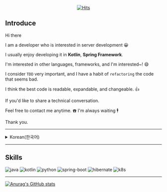 <div align=center>	
  
  [![Hits](https://hits.seeyoufarm.com/api/count/incr/badge.svg?url=https%3A%2F%2Fgithub.com%2Fhuisam%2Fhuisam&count_bg=%2379C83D&title_bg=%23555555&icon=&icon_color=%23E7E7E7&title=hits&edge_flat=false)](https://hits.seeyoufarm.com)
  
</div>

## Introduce 

Hi there  
  
I am a developer who is interested in server development :grinning:  

I usually enjoy developing it in **Kotlin**, **Spring Framework**.

I'm interested in other languages, frameworks, and I'm interested~! :smile:

I consider `TDD` very important, and I have a habit of `refactoring` the code that seems bad.

I think the best code is readable, expandable, and changeable. :+1:

If you'd like to share a technical conversation.

Feel free to contact me anytime. :phone: I'm always waiting :business_suit_levitating:

Thank you.

---

<details>
  <summary>Korean(한국어)</summary>

  안녕하세요. 

  **서버 개발**에 관심이 많은 개발자입니다 :grinning:  

  주로 **Kotlin**, **Spring Framework** 에 개발하는 것을 즐겨하지만. 

  다른 언어, 프레임워크도 많이 관심 있고, 흥미 있어합니다~! :smile:

  `TDD`를 굉장히 중요하게 생각하며, 기존에 나빠보이는 코드를 `리팩토링` 하는 것을 습관하고 있습니다. 

  읽기 좋고, 확장, 변경에 좋은 코드가 가장 좋다고 생각합니다ㅎㅎ :+1:

  기술적인 이야기를 같이 하고 싶으시면. 

  언제든 편하게 연락주세요. :phone: 언제나 저는 기다리고 있습니다:business_suit_levitating:

  감사합니다.  

</details>


---

## Skills

![java](https://img.shields.io/badge/Java-ED8B00?style=for-the-badge&logo=openjdk&logoColor=white)
![kotlin](https://img.shields.io/badge/kotlin-%237F52FF.svg?style=for-the-badge&logo=kotlin&logoColor=white)
![python](https://img.shields.io/badge/Python-FFD43B?style=for-the-badge&logo=python&logoColor=blue)
![spring-boot](https://img.shields.io/badge/Spring-6DB33F?style=for-the-badge&logo=spring&logoColor=white)
![hibernate](https://img.shields.io/badge/Hibernate-59666C?style=for-the-badge&logo=Hibernate&logoColor=white)
![k8s](https://img.shields.io/badge/kubernetes-326ce5.svg?&style=for-the-badge&logo=kubernetes&logoColor=white)

---

[![Anurag's GitHub stats](https://github-readme-stats.vercel.app/api?username=huisam&theme=dracula)](https://github.com/anuraghazra/github-readme-stats)
<!--
[![Solved.ac프로필](http://mazassumnida.wtf/api/generate_badge?boj=huisam)](https://solved.ac/huisam)
-->
